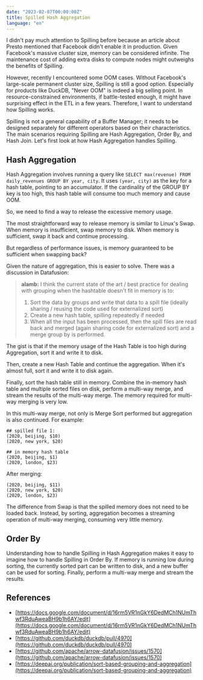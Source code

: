 ```yaml
---
date: "2023-02-07T00:00:00Z"
title: Spilled Hash Aggregation
language: "en"
---
```


I didn't pay much attention to Spilling before because an article about Presto mentioned that Facebook didn't enable it in production. Given Facebook's massive cluster size, memory can be considered infinite. The maintenance cost of adding extra disks to compute nodes might outweighs the benefits of Spilling.

However, recently I encountered some OOM cases. Without Facebook's large-scale permanent cluster size, Spilling is still a good option. Especially for products like DuckDB, "Never OOM" is indeed a big selling point. In resource-constrained environments, if battle-tested enough, it might have surprising effect in the ETL in a few years. Therefore, I want to understand how Spilling works.

Spilling is not a general capability of a Buffer Manager; it needs to be designed separately for different operators based on their characteristics. The main scenarios requiring Spilling are Hash Aggregation, Order By, and Hash Join. Let's first look at how Hash Aggregation handles Spilling.

## Hash Aggregation

Hash Aggregation involves running a query like `SELECT max(revenue) FROM daily_revenues GROUP BY year, city`. It uses `(year, city)` as the key for a hash table, pointing to an accumulator. If the cardinality of the GROUP BY key is too high, this hash table will consume too much memory and cause OOM.

So, we need to find a way to release the excessive memory usage.

The most straightforward way to release memory is similar to Linux's Swap. When memory is insufficient, swap memory to disk. When memory is sufficient, swap it back and continue processing.

But regardless of performance issues, is memory guaranteed to be sufficient when swapping back?

Given the nature of aggregation, this is easier to solve. There was a discussion in Datafusion:

> **alamb:** I think the current state of the art / best practice for dealing with grouping when the hashtable doesn't fit in memory is to:
> 1. Sort the data by groups and write that data to a spill file (ideally sharing / reusing the code used for externalized sort)
> 2. Create a new hash table, spilling repeatedly if needed
> 3. When all the input has been processed, then the spill files are read back and merged (again sharing code for externalized sort) and a merge group by is performed.

The gist is that if the memory usage of the Hash Table is too high during Aggregation, sort it and write it to disk.

Then, create a new Hash Table and continue the aggregation. When it's almost full, sort it and write it to disk again.

Finally, sort the hash table still in memory. Combine the in-memory hash table and multiple sorted files on disk, perform a multi-way merge, and stream the results of the multi-way merge. The memory required for multi-way merging is very low.

In this multi-way merge, not only is Merge Sort performed but aggregation is also continued. For example:

``` 
## spilled file 1:
(2020, beijing, $10)
(2020, new york, $20)

## in memory hash table
(2020, beijing, $1)
(2020, london, $23)
```

After merging:

``` 
(2020, beijing, $11)
(2020, new york, $20)
(2020, london, $23)
```

The difference from Swap is that the spilled memory does not need to be loaded back. Instead, by sorting, aggregation becomes a streaming operation of multi-way merging, consuming very little memory.

## Order By

Understanding how to handle Spilling in Hash Aggregation makes it easy to imagine how to handle Spilling in Order By. If memory is running low during sorting, the currently sorted part can be written to disk, and a new buffer can be used for sorting. Finally, perform a multi-way merge and stream the results.

## References

- [https://docs.google.com/document/d/16rm5VR1nGkY6DedMCh1NUmThwf3RduAweaBH9b1h6AY/edit](https://docs.google.com/document/d/16rm5VR1nGkY6DedMCh1NUmThwf3RduAweaBH9b1h6AY/edit)
- [https://github.com/duckdb/duckdb/pull/4970](https://github.com/duckdb/duckdb/pull/4970)
- [https://github.com/apache/arrow-datafusion/issues/1570](https://github.com/apache/arrow-datafusion/issues/1570)
- [https://deepai.org/publication/sort-based-grouping-and-aggregation](https://deepai.org/publication/sort-based-grouping-and-aggregation)